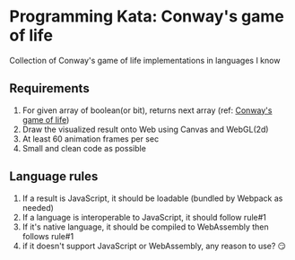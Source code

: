 # Programming Kata: Conway's game of life

Collection of Conway's game of life implementations in languages I know

## Requirements

1. For given array of boolean(or bit), returns next array (ref: [Conway's game of life](https://en.wikipedia.org/wiki/Conway%27s_Game_of_Life))
2. Draw the visualized result onto Web using Canvas and WebGL(2d)
3. At least 60 animation frames per sec
4. Small and clean code as possible

## Language rules

1. If a result is JavaScript, it should be loadable (bundled by Webpack as needed)
2. If a language is interoperable to JavaScript, it should follow rule#1
3. If it's native language, it should be compiled to WebAssembly then follows rule#1
4. if it doesn't support JavaScript or WebAssembly, any reason to use? :smirk:
